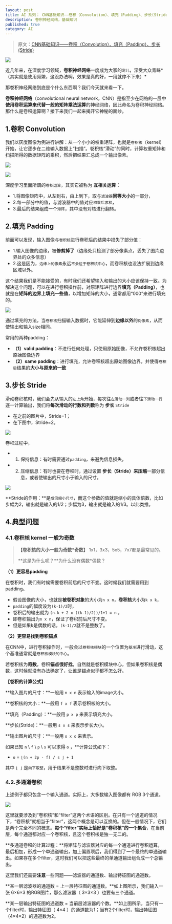 ```yaml
---
layout: post
title: AI 系列： CNN基础知识——卷积（Convolution）、填充（Padding）、步长(Stride)
description: 卷积神经网络，基础知识
published: true
category: AI
---
```


> 原文：[CNN基础知识——卷积（Convolution）、填充（Padding）、步长(Stride)](https://zhuanlan.zhihu.com/p/77471866)

![](/images/ai-series/cnn/intro-all.png)


近几年来，在深度学习领域，**卷积神经网络**一度成为大家的`宠儿`，深受大众青睐*（其实就是使用频繁，这没办法啊，效果是真的好，一用就停不下来）*

那卷积神经网络到底是个什么东西啊？我们今天就来看一下。

**卷积神经网络**（convolutional neural network，CNN）是指至少在网络的一层中**使用卷积运算来代替一般的矩阵乘法运算**的神经网络，因此命名为卷积神经网络。那什么是卷积运算啊？接下来我们一起来揭开它神秘的面纱。

## 1.卷积 Convolution

我们以灰度图像为例进行讲解：从一个小小的权重矩阵，也就是`卷积核`（kernel）开始，让它逐步在二维输入数据上“扫描”。卷积核“滑动”的同时，计算权重矩阵和扫描所得的数据矩阵的乘积，然后把结果汇总成一个输出像素。

![](/images/ai-series/cnn/demo1.webp)

![](/images/ai-series/cnn/demo2.webp)

深度学习里面所谓的`卷积运算`，其实它被称为 **互相关运算：**

* 1.将图像矩阵中，从左到右，由上到下，取与`滤波器`**同等大小**的一部分，
* 2.每一部分中的值，与滤波器中的值对应`相乘后求和`，
* 3.最后的结果组成一个`矩阵`，其中没有对核进行翻转。

## 2.填充 Padding

前面可以发现，输入图像与`卷积核`进行卷积后的结果中损失了部分值：

* 1.输入图像的边缘，被**修剪掉了**（边缘处只检测了部分像素点，丢失了图片边界处的众多信息）
* 2.这是因为，`边缘上的像素`永远`不会位于卷积核中心`，而卷积核也没法扩展到边缘区域以外。

这个结果我们是不能接受的，有时我们还希望输入和输出的大小应该保持一致。为解决这个问题，可以在进行卷积操作前，对原矩阵进行边界**填充（Padding）**，也就是在**矩阵的边界上填充一些值**，以增加矩阵的大小，通常都用“000”来进行填充的。

![](/images/ai-series/cnn/demo3.webp)

通过填充的方法，当`卷积核`扫描输入数据时，它能延伸到**边缘以外**的`伪像素`，从而使输出和输入size相同。

常用的两种padding：

* **（1）valid padding**：不进行任何处理，只使用原始图像，不允许卷积核超出原始图像边界
* **（2）same padding**：进行填充，允许卷积核超出原始图像边界，并使得`卷积后`结果的**大小与原来的一致**

## 3.步长 Stride

滑动卷积核时，我们会先从输入的`左上角`开始，每次往`左滑动一列`或者往`下滑动一行`逐一计算输出，我们将**每次滑动的行数和列数**称为 **步长** `Stride`

* 在之前的图片中，Stride=1；
* 在下图中，Stride=2。

![](/images/ai-series/cnn/demo4.webp)


卷积过程中，

* 1. 保持信息：有时需要通过`padding`，来避免信息损失，
* 2. 压缩信息：有时也要在卷积时，通过设置 **步长（Stride）**来**压缩**一部分信息，或者使输出的尺寸小于输入的尺寸。

![](/images/ai-series/cnn/demo5.webp)

**Stride的作用：**是`成倍缩小尺寸`，而这个参数的值就是缩小的具体倍数，比如步幅为2，输出就是输入的1/2；步幅为3，输出就是输入的1/3。以此类推。


## 4.典型问题

### 4.1.卷积核 kernel 一般为奇数

> **【卷积核的大小一般为奇数\*奇数】** 1x1，3x3，5x5，7x7都是最常见的。
> 
> **这是为什么呢？**为什么没有偶数\*偶数？

**（1）更容易padding**

在卷积时，我们有时候需要卷积前后的尺寸不变。这时候我们就需要用到padding。

* 假设图像的大小，也就是**被卷积对象**的大小为`n x n`，**卷积核**大小为`k x k`，
* `padding`的幅度设为`(k-1)/2`时，
* 卷积后的输出就为 `(n-k + 2 x ((k-1)/2))/1+1 = n` ，
* 即卷积输出为`n x n`，保证了卷积前后尺寸不变。
* 但是如果k是偶数的话，`(k-1)/2`就不是整数了。

**（2）更容易找到卷积锚点**

在CNN中，进行卷积操作时，一般会以`卷积核模块`的一个位置为`基准`进行滑动，这个基准通常就是`卷积核模块的中心`。

若卷积核为**奇数**，卷积**锚点很好找**，自然就是卷积模块中心，但如果卷积核是偶数，这时候就没有办法确定了，让谁是锚点似乎都不怎么好。

**【卷积的计算公式】**

**输入图片的尺寸：**一般用 `n x n` 表示输入的image大小。

**卷积核的大小：**一般用 `f x f` 表示卷积核的大小。

**填充（Padding）：**一般用 `p x p` 来表示填充大小。

**步长(Stride)：**一般用 `s x s` 来表示步长大小。

**输出图片的尺寸：**一般用 `o x o` 来表示。

如果已知 `n` \ `f` \ `p` \ `s` 可以求得 `o` ，**计算公式如下：

* `o` = `⌊(n + 2p - f) / s ⌋ + 1`


其中 `⌊ ⌋` 是`向下取整`，用于结果不是整数时进行向下取整。


### 4.2.多通道卷积

上述例子都只包含一个输入通道。实际上，大多数输入图像都有 RGB 3个通道。

![](/images/ai-series/cnn/demo6.jpg)

这里就要涉及到“卷积核”和“filter”这两个术语的区别。在只有一个通道的情况下，“卷积核”就相当于“filter”，这两个概念是可以互换的。但在一般情况下，它们是两个完全不同的概念。**每个“filter”实际上恰好是“卷积核”的一个集合**，在当前层，每个通道都对应一个卷积核，且这个卷积核是独一无二的。

**多通道卷积的计算过程：**将矩阵与滤波器对应的每一个通道进行卷积运算，最后相加，形成一个单通道输出，加上偏置项后，我们得到了一个最终的单通道输出。如果存在多个filter，这时我们可以把这些最终的单通道输出组合成一个总输出。

这里我们还需要**注意**一些问题——滤波器的通道数、输出特征图的通道数。

**某一层滤波器的通道数 = 上一层特征图的通道数。**如上图所示，我们输入一张 6×6×3 的RGB图片，那么滤波器（ 3×3×3 ）也要有三个通道。

**某一层输出特征图的通道数 = 当前层滤波器的个数。**如上图所示，当只有一个filter时，输出特征图（ 4×4 ）的通道数为1；当有2个filter时，输出特征图（4×4×2）的通道数为2。










[NingG]:    http://ningg.github.io  "NingG"










